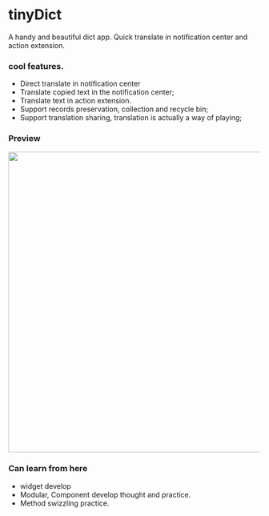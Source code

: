 # tinyDict
A handy and beautiful dict app. Quick translate in notification center and action extension. 
### cool features. 
 - Direct translate in notification center 
 - Translate copied text in the notification center; 
 - Translate text in action extension.
 - Support records preservation, collection and recycle bin; 
 - Support  translation sharing, translation is actually a way of playing;  

### Preview 
<img src="/docs/preview.gif" height=600 />

### Can learn from here
- widget develop
- Modular, Component develop thought and practice.
- Method swizzling practice.

